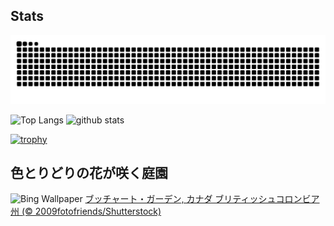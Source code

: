 ## Stats
<picture>
  <source media="(prefers-color-scheme: dark)" srcset="https://raw.githubusercontent.com/ba230t/ba230t/output/github-contribution-grid-snake-dark.svg">
  <source media="(prefers-color-scheme: light)" srcset="https://raw.githubusercontent.com/ba230t/ba230t/output/github-contribution-grid-snake.svg">
  <img alt="github contribution grid snake animation" src="https://raw.githubusercontent.com/ba230t/ba230t/output/github-contribution-grid-snake.svg">
</picture>

<p align="left">
  <img alt="Top Langs" height="150px" src="https://github-readme-stats.vercel.app/api/top-langs/?username=ba230t&layout=compact&theme=transparent" />
  <img alt="github stats" height="150px" src="https://github-readme-stats.vercel.app/api?username=ba230t&theme=transparent" />
</p>

[![trophy](https://github-profile-trophy.vercel.app/?username=ba230t&theme=transparent&column=7)](https://github.com/ryo-ma/github-profile-trophy)


<!-- Bing Wallpaper Start -->
## 色とりどりの花が咲く庭園
![Bing Wallpaper](https://www.bing.com/th?id=OHR.ButchartFlowers_JA-JP0238801462_1920x1080.jpg&rf=LaDigue_1920x1080.jpg&pid=hp)
[ブッチャート・ガーデン,  カナダ ブリティッシュコロンビア州 (© 2009fotofriends/Shutterstock)](https://www.bing.com/search?q=%E3%83%96%E3%83%83%E3%83%81%E3%83%A3%E3%83%BC%E3%83%88%E3%83%BB%E3%82%AC%E3%83%BC%E3%83%87%E3%83%B3%2c+%E3%83%96%E3%83%AA%E3%83%86%E3%82%A3%E3%83%83%E3%82%B7%E3%83%A5%E3%82%B3%E3%83%AD%E3%83%B3%E3%83%93%E3%82%A2%E5%B7%9E&form=hpcapt&filters=HpDate%3a%2220250524_1500%22)
<!-- Bing Wallpaper End -->
